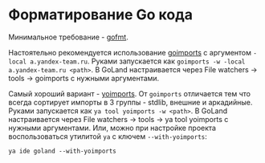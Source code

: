 # Форматирование Go кода

Минимальное требование - [gofmt](https://golang.org/cmd/gofmt).

Настоятельно рекомендуется использование [goimports](https://pkg.go.dev/golang.org/x/tools/cmd/goimports) с аргументом `-local a.yandex-team.ru`. Руками запускается как `goimports -w -local a.yandex-team.ru <path>`. В GoLand настраивается через File watchers -> tools -> goimports с нужными аргументами.

Самый хороший вариант - [yoimports](https://a.yandex-team.ru/arc/trunk/arcadia/library/go/yoimports). От `goimports` отличается тем что всегда сортирует импорты в 3 группы - stdlib, внешние и аркадийные. Руками запускается как `ya tool yoimports -w <path>`. В GoLand настраивается через File watchers -> tools -> ya tool yoimports с нужными аргументами.
Или, можно при настройке проекта воспользоваться утилитой `ya` с ключем `--with-yoimports`:
```
ya ide goland --with-yoimports
```
